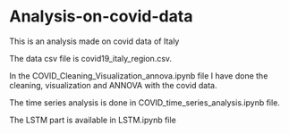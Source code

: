 # Analysis-on-covid-data
This is an analysis made on covid data of Italy

The data csv file is covid19_italy_region.csv.

In the COVID_Cleaning_Visualization_annova.ipynb file I have done the cleaning, visualization and ANNOVA with the covid data.

The time series analysis is done in COVID_time_series_analysis.ipynb file.

The LSTM part is available in LSTM.ipynb file
